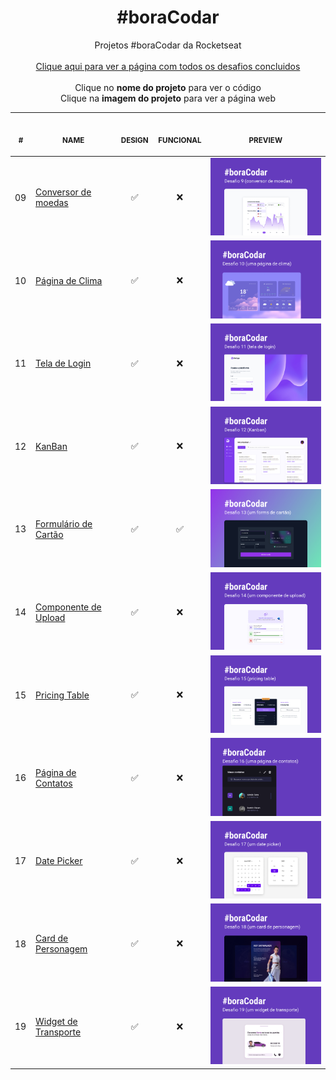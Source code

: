<h1 align="center">#boraCodar</h1>

<p align="center">
    Projetos #boraCodar da Rocketseat 
    <br>
    <br>
    <a href="https://lucasregisdemoraes.github.io/boracodar/">Clique aqui para ver a página com todos os desafios concluidos</a>
    <br>
    <br>
    Clique no <strong>nome do projeto</strong> para ver o código
    <br>
    Clique na <strong>imagem do projeto</strong> para ver a página web
    <br>
<table>
    <thead>
        <tr>
            <th align="center">
                <img width="20" height="1"> 
                <p>
                    <small>#</small>
                </p>
            </th>
            <th align="center">
                <img width="100" height="1"> 
                <p> 
                    <small>
                        NAME
                    </small>
                </p>
            </th>
            <th align="center">
                <img width="50" height="1">
                <p align="center"> 
                    <small>
                    DESIGN
                    </small>
                </p>
            </th>
            <th align="center">
                <img width="50" height="1">
                <p align="center"> 
                    <small>
                    FUNCIONAL
                    </small>
                </p>
            </th>
            <th align="center">
                <img width="201" height="1">
                <p align="center"> 
                    <small>
                    PREVIEW
                    </small>
                </p>
            </th>
        </tr>
    </thead>
    <tbody>
        <tr>
            <td>09</td>
            <td><a href="https://github.com/lucasregisdemoraes/boracodar/tree/main/challenges/conversor-de-moedas">Conversor de moedas</a></td>
            <td align="center">✅</td>
            <td align="center">❌</td>
            <td align="center"><a href="https://lucasregisdemoraes.github.io/boracodar/challenges/conversor-de-moedas"><img width="300px" src="./previews/conversor-de-moedas.jpg" /></a></td>
        </tr>
        <tr>
            <td>10</td>
            <td><a href="https://github.com/lucasregisdemoraes/boracodar/tree/main/challenges/pagina-de-clima">Página de Clima</a></td>
            <td align="center">✅</td>
            <td align="center">❌</td>
            <td align="center"><a href="https://lucasregisdemoraes.github.io/boracodar/challenges/pagina-de-clima"><img width="300px" src="./previews/pagina-de-clima.jpg" /></a></td>
        </tr>
        <tr>
            <td>11</td>
            <td><a href="https://github.com/lucasregisdemoraes/boracodar/tree/main/challenges/tela-de-login">Tela de Login</a></td>
            <td align="center">✅</td>
            <td align="center">❌</td>
            <td align="center"><a href="https://lucasregisdemoraes.github.io/boracodar/challenges/tela-de-login"><img width="300px" src="./previews/tela-de-login.jpg" /></a></td>
        </tr>
        <tr>
            <td>12</td>
            <td><a href="https://github.com/lucasregisdemoraes/boracodar/tree/main/challenges/kanban">KanBan</a></td>
            <td align="center">✅</td>
            <td align="center">❌</td>
            <td align="center"><a href="https://lucasregisdemoraes.github.io/boracodar/challenges/kanban"><img width="300px" src="./previews/kanban.jpg" /></a></td>
        </tr>
        <tr>
            <td>13</td>
            <td><a href="https://github.com/lucasregisdemoraes/boracodar/tree/main/challenges/formulario-de-cartao">Formulário de Cartão</a></td>
            <td align="center">✅</td>
            <td align="center">✅</td>
            <td align="center"><a href="https://lucasregisdemoraes.github.io/boracodar/challenges/formulario-de-cartao"><img width="300px" src="./previews/formulario-de-cartao.jpg" /></a></td>
        </tr>
        <tr>
            <td>14</td>
            <td><a href="https://github.com/lucasregisdemoraes/boracodar/tree/main/challenges/componente-de-upload">Componente de Upload</a></td>
            <td align="center">✅</td>
            <td align="center">❌</td>
            <td align="center"><a href="https://lucasregisdemoraes.github.io/boracodar/challenges/componente-de-upload"><img width="300px" src="./previews/componente-de-upload.jpg" /></a></td>
        </tr>
        <tr>
            <td>15</td>
            <td><a href="https://github.com/lucasregisdemoraes/boracodar/tree/main/challenges/pricing-table">Pricing Table</a></td>
            <td align="center">✅</td>
            <td align="center">❌</td>
            <td align="center"><a href="https://lucasregisdemoraes.github.io/boracodar/challenges/pricing-table"><img width="300px" src="./previews/pricing-table.jpg" /></a></td>
        </tr>
        <tr>
            <td>16</td>
            <td><a href="https://github.com/lucasregisdemoraes/boracodar/tree/main/challenges/pagina-de-contatos">Página de Contatos</a></td>
            <td align="center">✅</td>
            <td align="center">❌</td>
            <td align="center"><a href="https://lucasregisdemoraes.github.io/boracodar/challenges/pagina-de-contatos"><img width="300px" src="./previews/pagina-de-contatos.jpg" /></a></td>
        </tr>
        <tr>
            <td>17</td>
            <td><a href="https://github.com/lucasregisdemoraes/boracodar/tree/main/challenges/date-picker">Date Picker</a></td>
            <td align="center">✅</td>
            <td align="center">❌</td>
            <td align="center"><a href="https://lucasregisdemoraes.github.io/boracodar/challenges/date-picker"><img width="300px" src="./previews/date-picker.jpg" /></a></td>
        </tr>
        <tr>
            <td>18</td>
            <td><a href="https://github.com/lucasregisdemoraes/boracodar/tree/main/challenges/card-de-personagem">Card de Personagem</a></td>
            <td align="center">✅</td>
            <td align="center">❌</td>
            <td align="center"><a href="https://lucasregisdemoraes.github.io/boracodar/challenges/card-de-personagem"><img width="300px" src="./previews/card-de-personagem.jpg" /></a></td>
        </tr>
        <tr>
            <td>19</td>
            <td><a href="https://github.com/lucasregisdemoraes/boracodar/tree/main/challenges/widget-de-transporte">Widget de Transporte</a></td>
            <td align="center">✅</td>
            <td align="center">❌</td>
            <td align="center"><a href="https://lucasregisdemoraes.github.io/boracodar/challenges/widget-de-transporte"><img width="300px" src="./previews/widget-de-transporte.jpg" /></a></td>
        </tr>
    </tbody>
</table></p>

